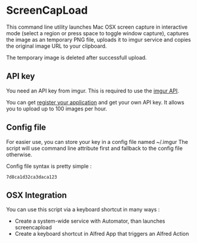 # ScreenCapLoad

This command line utility launches Mac OSX screen capture in interactive
mode (select a region or press space to toggle window capture), captures
the image as an temporary PNG file, uploads it to imgur service and copies
the original image URL to your clipboard.

The temporary image is deleted after successfull upload.

## API key

You need an API key from imgur. This is required to use the
[imgur API](http://api.imgur.com/resources_auth).

You can get [register your application](http://imgur.com/register/api_anon)
and get your own API key. It allows you to upload up to 100 images per hour.

## Config file

For easier use, you can store your key in a config file named ~/.imgur
The script will use command line attribute first and fallback to the config
file otherwise.

Config file syntax is pretty simple :

```
7d8ca1d32ca3daca123
```

## OSX Integration

You can use this script via a keyboard shortcut in many ways :

- Create a system-wide service with Automator, than launches screencapload
- Create a keyboard shortcut in Alfred App that triggers an Alfred Action